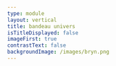 ```yaml
---
type: module
layout: vertical
title: bandeau univers
isTitleDisplayed: false
imageFirst: true
contrastText: false
backgroundImage: /images/bryn.png
---
```

# 
# 
# 
# 
# 
# 
# 
# 
# 
# 
# 
# 
# 